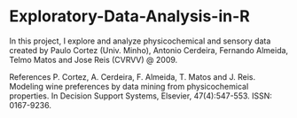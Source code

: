 # Exploratory-Data-Analysis-in-R
In this project, I explore and analyze physicochemical and sensory data created by Paulo Cortez (Univ. Minho), Antonio Cerdeira, Fernando Almeida, Telmo Matos and Jose Reis (CVRVV) @ 2009. 

References
P. Cortez, A. Cerdeira, F. Almeida, T. Matos and J. Reis. 
  Modeling wine preferences by data mining from physicochemical properties.
  In Decision Support Systems, Elsevier, 47(4):547-553. ISSN: 0167-9236.
